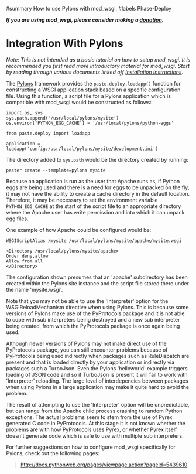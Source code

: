﻿#summary How to use Pylons with mod\_wsgi.
#labels Phase-Deploy

_**If you are using mod\_wsgi, please consider making a
[donation](HowToContributeBack.md).**_

# Integration With Pylons #

_Note: This is not intended as a basic tutorial on how to setup mod\_wsgi.
It is recommended you first read more introductory material for mod\_wsgi.
Start by reading through various documents linked off
[Installation Instructions](InstallationInstructions.md)._

The [Pylons](http://pylonshq.com/) framework provides the
`paste.deploy.loadapp()` function for constructing a WSGI application
stack based on a specific configuration file. Using this function, a script
file for a Pylons application which is compatible with mod\_wsgi would be
constructed as follows:

```
import os, sys
sys.path.append('/usr/local/pylons/mysite')
os.environ['PYTHON_EGG_CACHE'] = '/usr/local/pylons/python-eggs'

from paste.deploy import loadapp

application = loadapp('config:/usr/local/pylons/mysite/development.ini')
```

The directory added to `sys.path` would be the directory created by
running:

```
paster create --template=pylons mysite
```

Because an application is run as the user that Apache runs as, if Python
eggs are being used and there is a need for eggs to be unpacked on the fly,
it may not have the ability to create a cache directory in the default
location. Therefore, it may be necessary to set the environment variable
`PYTHON_EGG_CACHE` at the start of the script file to an appropriate
directory where the Apache user has write permission and into which it can
unpack egg files.

One example of how Apache could be configured would be:

```
WSGIScriptAlias /mysite /usr/local/pylons/mysite/apache/mysite.wsgi

<Directory /usr/local/pylons/mysite/apache>
Order deny,allow
Allow from all
</Directory>
```

The configuration shown presumes that an 'apache' subdirectory has been
created within the Pylons site instance and the script file stored there
under the name 'mysite.wsgi'.

Note that you may not be able to use the 'Interpreter' option for the
WSGIReloadMechanism directive when using Pylons. This is because some
versions of Pylons make use of the PyProtocols package and it is not able
to cope with sub interpreters being destroyed and a new sub interpreter
being created, from which the PyProtocols package is once again being
used.

Although newer versions of Pylons may not make direct use of the
PyProtocols package, you can still encounter problems because of
PyProtocols being used indirectly when packages such as RuleDispatch are
present and that is loaded directly by your application or indirectly via
packages such a TurboJson. Even the Pylons 'helloworld' example triggers
loading of JSON code and so if TurboJson is present it will fail to work
with 'Interpreter' reloading. The large level of interdepencies between
packages when using Pylons in a large application may make it quite hard to
avoid the problem.

The result of attempting to use the 'Interpreter' option will be
unpredictable, but can range from the Apache child process crashing to
random Python exceptions. The actual problems seem to stem from the use of
Pyrex generated C code in PyProtocols. At this stage it is not known
whether the problems are with how PyProtocols uses Pyrex, or whether Pyrex
itself doesn't generate code which is safe to use with multiple sub
interpreters.

For further suggestions on how to configure mod\_wsgi specifically for
Pylons, check out the following pages:

> http://docs.pythonweb.org/pages/viewpage.action?pageId=5439610